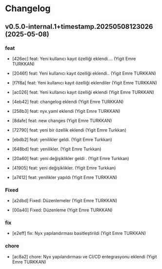 # Changelog

## v0.5.0-internal.1+timestamp.20250508123026 (2025-05-08)

### feat

* [426ec] feat: Yeni kullanıcı kayıt özelliği eklendi.... (Yigit Emre TURKKAN)

* [2046f] feat: Yeni kullanıcı kayıt özelliği eklendi.. (Yigit Emre TURKKAN)

* [f7f8a] feat: Yeni kullanıcı kayıt özelliği eklendiler (Yigit Emre TURKKAN)

* [ac026] feat: Yeni kullanıcı kayıt özelliği eklendi (Yigit Emre TURKKAN)

* [4eb42] feat: changelog eklendi (Yigit Emre TURKKAN)

* [258b3] feat: nyx.yaml eklendi (Yigit Emre TURKKAN)

* [8dafe] feat: new changes (Yigit Emre TURKKAN)

* [72790] feat: yeni bir özellik eklendi (Yigit Emre Turkkan)

* [ebdb2] feat: yenilikler geldi. (Yigit Emre Turkkan)

* [648bd] feat: yenilikler. (Yigit Emre Turkkan)

* [20a60] feat: yeni değişiklikler geldi . (Yigit Emre Turkkan)

* [41905] feat: yeni değişiklikler. (Yigit Emre Turkkan)

* [a7412] feat: yenilikler yapıldı (Yigit Emre TURKKAN)

### Fixed

* [a2dbd] Fixed: Düzenlemeler (Yigit Emre TURKKAN)

* [00a40] Fixed: Düzenleme (Yigit Emre TURKKAN)

### fix

* [e2eff] fix: Nyx yapılandırması basitleştirildi (Yigit Emre TURKKAN)

### chore

* [ac8a2] chore: Nyx yapılandırması ve CI/CD entegrasyonu eklendi (Yigit Emre TURKKAN)

